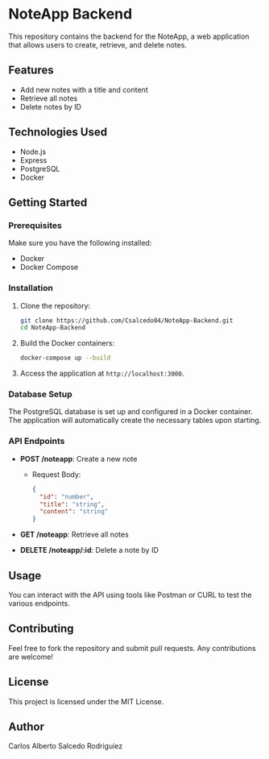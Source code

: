 # NoteApp Backend

This repository contains the backend for the NoteApp, a web application that allows users to create, retrieve, and delete notes.

## Features

- Add new notes with a title and content
- Retrieve all notes
- Delete notes by ID

## Technologies Used

- Node.js
- Express
- PostgreSQL
- Docker

## Getting Started

### Prerequisites

Make sure you have the following installed:

- Docker
- Docker Compose

### Installation

1. Clone the repository:
   ```bash
   git clone https://github.com/Csalcedo04/NoteApp-Backend.git
   cd NoteApp-Backend
   ```

2. Build the Docker containers:
   ```bash
   docker-compose up --build
   ```

3. Access the application at `http://localhost:3000`.

### Database Setup

The PostgreSQL database is set up and configured in a Docker container. The application will automatically create the necessary tables upon starting.

### API Endpoints

- **POST /noteapp**: Create a new note
  - Request Body:
    ```json
    {
      "id": "number",
      "title": "string",
      "content": "string"
    }
    ```

- **GET /noteapp**: Retrieve all notes
- **DELETE /noteapp/:id**: Delete a note by ID

## Usage

You can interact with the API using tools like Postman or CURL to test the various endpoints.

## Contributing

Feel free to fork the repository and submit pull requests. Any contributions are welcome!

## License

This project is licensed under the MIT License.

## Author
Carlos Alberto Salcedo Rodriguiez
